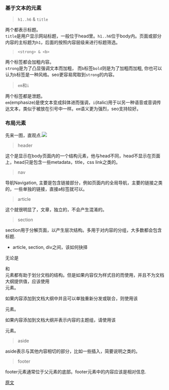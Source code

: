 ### 基于文本的元素

> `h1..h6` & `title`

两个都表示标题。<br/>
`title`是用户显示网站标题，一般位于head里。`h1..h6`位于body内。页面或部分内容的主标题为`h1`，后面的按照内容层级来进行标题筛选。

> `<strong> & <b>`

两个标签都会加粗内容。<br/>
`strong`是为了凸显强调文本而加粗， 而`b`标签`bold`则是为了加粗而加粗, 你也可以认为`b`标签是一种风格。seo更容易爬取到`strong`的内容。

> `em`和`i`

两个标签都是泄题。<br/>
`em`(emphasize)是使文本变成斜体进而强调，`i`(italic)用于以另一种语音或音调传达文本，类似于被放在引号中一样。`em`语义更为强烈，seo支持较好。

### 布局元素

先来一图，直观点.![](https://github.com/xiaohesong/TIL/blob/master/assets/front-end/imgs/building-structure.png)


> header

这个是显示在body页面内的一个结构元素，他与head不同，head不显示在页面上，head只是包含一些metadata，title，css link之类的。

> nav

导航Navigation, 主要是包含链接部分，例如页面内的全局导航，主要的链接之类的，一些单独的链接，直接a标签就可以。

> article

这个就很明显了，文章，独立的，不会产生混淆的。

> section

section用于分解页面，以产生层次结构。多用于对内容的分组，大多数都会包含标题.

- article, section, div之间，该如何抉择

无论是<article>和<section>元素都有助于划分文档的结构。但是如果内容仅为样式目的而使用，并且不为文档大纲提供值，应该使用<div>元素。

如果内容添加到文档大纲中并且可以单独重新分发或联合，则使用该<article>元素。

如果内容添加到文档大纲并表示内容的主题组，请使用该<section>元素。

> aside

aside表示与其他内容相切的部分，比如一些插入，简要说明之类的。

> footer

footer元素通常位于父元素的底部。footer元素中的内容应该是相对信息.

[原文](https://learn.shayhowe.com/html-css/getting-to-know-html/)
